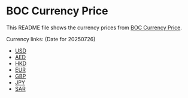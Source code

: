 # BOC Currency Price

This README file shows the currency prices from [BOC Currency Price](https://www.boc.cn/sourcedb/whpj/).

Currency links: (Date for 20250726)

- [USD](https://bocurrencyprice.techina.science/BOC_CURRENCY_PRICE/USD/20250726.json)
- [AED](https://bocurrencyprice.techina.science/BOC_CURRENCY_PRICE/AED/20250726.json)
- [HKD](https://bocurrencyprice.techina.science/BOC_CURRENCY_PRICE/HKD/20250726.json)
- [EUR](https://bocurrencyprice.techina.science/BOC_CURRENCY_PRICE/EUR/20250726.json)
- [GBP](https://bocurrencyprice.techina.science/BOC_CURRENCY_PRICE/GBP/20250726.json)
- [JPY](https://bocurrencyprice.techina.science/BOC_CURRENCY_PRICE/JPY/20250726.json)
- [SAR](https://bocurrencyprice.techina.science/BOC_CURRENCY_PRICE/SAR/20250726.json)

